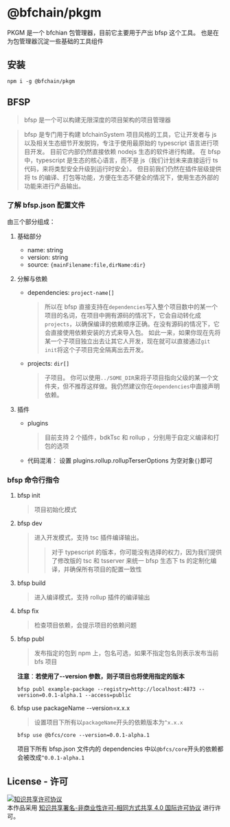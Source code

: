 # @bfchain/pkgm

PKGM 是一个 bfchian 包管理器，目前它主要用于产出 bfsp 这个工具。
也是在为包管理器沉淀一些基础的工具组件

## 安装

```
npm i -g @bfchain/pkgm
```

## BFSP

> bfsp 是一个可以构建无限深度的项目架构的项目管理器

> bfsp 是专门用于构建 bfchainSystem 项目风格的工具，它让开发者与 js 以及相关生态细节开发脱钩，专注于使用最原始的 typescript 语言进行项目开发。
> 目前它内部仍然直接依赖 nodejs 生态的软件进行构建。
> 在 bfsp 中，typescript 是生态的核心语言，而不是 js（我们计划未来直接运行 ts 代码，来将类型安全升级到运行时安全）。
> 但目前我们仍然在插件层级提供将 ts 的编译、打包等功能，方便在生态不健全的情况下，使用生态外部的功能来进行产品输出。

### 了解 bfsp.json 配置文件

由三个部分组成：

1. 基础部分
   - name: string
   - version: string
   - source: `{mainFilename:file,dirName:dir}`
2. 分解与依赖
   - dependencies: `project-name[]`
     > 所以在 bfsp 直接支持在`dependencies`写入整个项目数中的某一个项目的名词，在项目中拥有源码的情况下，它会自动转化成`projects`，以确保编译的依赖顺序正确。在没有源码的情况下，它会直接使用依赖安装的方式来导入包。
     > 如此一来，如果你现在先将某一个子项目独立出去让其它人开发，现在就可以直接通过`git init`将这个子项目完全隔离出去开发。
   - projects: `dir[]`
     > 子项目。
     > 你可以使用`../SOME_DIR`来将子项目指向父级的某一个文件夹，但不推荐这样做。我仍然建议你在`dependencies`中直接声明依赖。
3. 插件

   - plugins
     > 目前支持 2 个插件，bdkTsc 和 rollup ，分别用于自定义编译和打包的选项

   * 代码混淆： 设置 plugins.rollup.rollupTerserOptions 为空对象`{}`即可

### bfsp 命令行指令

1. bfsp init
   > 项目初始化模式
2. bfsp dev
   > 进入开发模式，支持 tsc 插件编译输出。
   >
   > > 对于 typescript 的版本，你可能没有选择的权力，因为我们提供了修改版的 tsc 和 tsserver 来统一 bfsp 生态下 ts 的定制化编译，并确保所有项目的配置一致性
3. bfsp build
   > 进入编译模式，支持 rollup 插件的编译输出
4. bfsp fix
   > 检查项目依赖，会提示项目的依赖问题
5. bfsp publ

   > 发布指定的包到 npm 上，包名可选，如果不指定包名则表示发布当前 bfs 项目

   **注意**：**若使用了--version 参数，则子项目也将使用指定的版本**

   ```shell
   bfsp publ example-package --registry=http://localhost:4873 --version=0.0.1-alpha.1 --access=public
   ```

6. bfsp use packageName --version=x.x.x
   > 设置项目下所有以`packageName`开头的依赖版本为`^x.x.x`
   ```shell
   bfsp use @bfcs/core --version=0.0.1-alpha.1
   ```
   项目下所有 bfsp.json 文件内的 dependencies 中以`@bfcs/core`开头的依赖都会被改成`^0.0.1-alpha.1`

## License - 许可

<a rel="license" href="https://creativecommons.org/licenses/by-nc-sa/4.0/"><img alt="知识共享许可协议" style="border-width:0" src="https://i.creativecommons.org/l/by-nc-sa/4.0/88x31.png" /></a><br/>本作品采用 <a rel="license" href="https://creativecommons.org/licenses/by-na-sa/4.0/">知识共享署名-非商业性许可-相同方式共享 4.0 国际许可协议</a> 进行许可。
